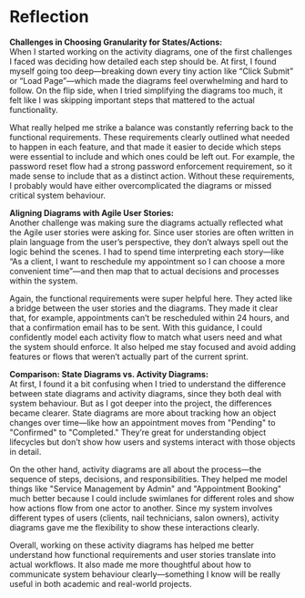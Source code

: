 # Reflection

**Challenges in Choosing Granularity for States/Actions:**  
When I started working on the activity diagrams, one of the first challenges I faced was deciding how detailed each step should be. At first, I found myself going too deep—breaking down every tiny action like “Click Submit” or “Load Page”—which made the diagrams feel overwhelming and hard to follow. On the flip side, when I tried simplifying the diagrams too much, it felt like I was skipping important steps that mattered to the actual functionality. 

What really helped me strike a balance was constantly referring back to the functional requirements. These requirements clearly outlined what needed to happen in each feature, and that made it easier to decide which steps were essential to include and which ones could be left out. For example, the password reset flow had a strong password enforcement requirement, so it made sense to include that as a distinct action. Without these requirements, I probably would have either overcomplicated the diagrams or missed critical system behaviour.

**Aligning Diagrams with Agile User Stories:**  
Another challenge was making sure the diagrams actually reflected what the Agile user stories were asking for. Since user stories are often written in plain language from the user’s perspective, they don’t always spell out the logic behind the scenes. I had to spend time interpreting each story—like “As a client, I want to reschedule my appointment so I can choose a more convenient time”—and then map that to actual decisions and processes within the system.

Again, the functional requirements were super helpful here. They acted like a bridge between the user stories and the diagrams. They made it clear that, for example, appointments can’t be rescheduled within 24 hours, and that a confirmation email has to be sent. With this guidance, I could confidently model each activity flow to match what users need and what the system should enforce. It also helped me stay focused and avoid adding features or flows that weren’t actually part of the current sprint.

**Comparison: State Diagrams vs. Activity Diagrams:**  
At first, I found it a bit confusing when I tried to understand the difference between state diagrams and activity diagrams, since they both deal with system behaviour. But as I got deeper into the project, the differences became clearer. State diagrams are more about tracking how an object changes over time—like how an appointment moves from "Pending" to "Confirmed" to "Completed." They’re great for understanding object lifecycles but don’t show how users and systems interact with those objects in detail.

On the other hand, activity diagrams are all about the process—the sequence of steps, decisions, and responsibilities. They helped me model things like "Service Management by Admin" and "Appointment Booking" much better because I could include swimlanes for different roles and show how actions flow from one actor to another. Since my system involves different types of users (clients, nail technicians, salon owners), activity diagrams gave me the flexibility to show these interactions clearly.

Overall, working on these activity diagrams has helped me better understand how functional requirements and user stories translate into actual workflows. It also made me more thoughtful about how to communicate system behaviour clearly—something I know will be really useful in both academic and real-world projects.
